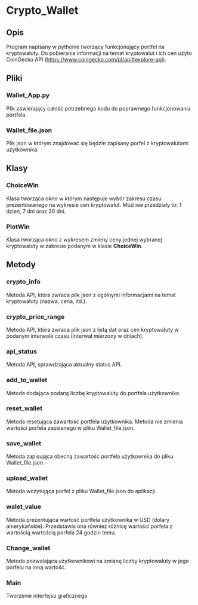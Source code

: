 # Crypto_Wallet
## Opis
Program napisany w pythonie tworzący funkcjonujący portfel na kryptowaluty. Do pobierania informacji na temat kryptowalut i ich cen użyto CoinGecko API (https://www.coingecko.com/pl/api#explore-api).  

## Pliki
### Wallet_App.py
Plik zawierający całość potrzebnego kodu do poprawnego funkcjonowania portfela.
### Wallet_file.json
Plik json w którym znajdować się będzie zapisany porfel z kryptowalutami użytkownika.

## Klasy
### ChoiceWin
Klasa tworząca okno w którym następuje wybór zakresu czasu prezentowanego na wykresie cen kryptowalut. Możliwe przedziały to: 1 dzień, 7 dni oraz 30 dni.
### PlotWin
Klasa tworząca okno z wykresem zmieny ceny jednej wybranej kryptowaluty w zakresie podanym w klasie **ChoiceWin**.

## Metody
### crypto_info
Metoda API, która zwraca plik json z ogólnymi informacjami na temat kryptowaluty (nazwa, cena, itd.).
### crypto_price_range
Metoda API, która  zwraca plik json z listą dat oraz cen kryptowaluty w podanym interwale czasu (interwał mierzony w dniach).
### api_status
Metoda API, sprawdzająca aktualny status API.
### add_to_wallet
Metoda dodająca podaną liczbę kryptowaluty do portfela użytkownika.
### reset_wallet
Metoda resetująca zawartość portfela użytkownika. Metoda nie zmienia wartości porfela zapisanego w pliku Wallet_file.json.
### save_wallet
Metoda zapisująca obecną zawartość portfela użytkownika do pliku Wallet_file.json.
### upload_wallet
Metoda wczytująca porfel z pliku Wallet_file.json do aplikacji.
### walet_value
Metoda prezentująca wartość portfela użytkownika w USD (dolary amerykańskie). Przedstawia ona również różnicę wartości porfela z wartością wartością porfela 24 godzin temu.
### Change_wallet
Metoda pozwalająca użytkownikowi na zmianę liczby kryptowaluty w jego porfelu na inną wartość.
### Main
Tworzenie interfejsu graficznego

